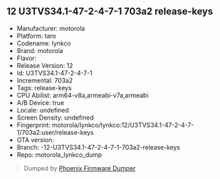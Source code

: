 ##  12 U3TVS34.1-47-2-4-7-1 703a2 release-keys
- Manufacturer: motorola
- Platform: taro
- Codename: lynkco
- Brand: motorola
- Flavor: 
- Release Version: 12
- Id: U3TVS34.1-47-2-4-7-1
- Incremental: 703a2
- Tags: release-keys
- CPU Abilist: arm64-v8a,armeabi-v7a,armeabi
- A/B Device: true
- Locale: undefined
- Screen Density: undefined
- Fingerprint: motorola/lynkco/lynkco:12/U3TVS34.1-47-2-4-7-1/703a2:user/release-keys
- OTA version: 
- Branch: -12-U3TVS34.1-47-2-4-7-1-703a2-release-keys
- Repo: motorola_lynkco_dump


>Dumped by [Phoenix Firmware Dumper](https://github.com/DroidDumps/phoenix_firmware_dumper)
